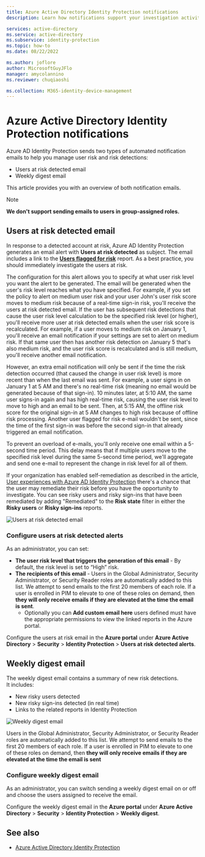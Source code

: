 ```yaml
---
title: Azure Active Directory Identity Protection notifications
description: Learn how notifications support your investigation activities.

services: active-directory
ms.service: active-directory
ms.subservice: identity-protection
ms.topic: how-to
ms.date: 08/22/2022

ms.author: joflore
author: MicrosoftGuyJFlo
manager: amycolannino
ms.reviewer: chuqiaoshi

ms.collection: M365-identity-device-management
---
```

# Azure Active Directory Identity Protection notifications

Azure AD Identity Protection sends two types of automated notification emails to help you manage user risk and risk detections:

- Users at risk detected email
- Weekly digest email

This article provides you with an overview of both notification emails.

   > [!Note]
   > **We don't support sending emails to users in group-assigned roles.**

## Users at risk detected email

In response to a detected account at risk, Azure AD Identity Protection generates an email alert with **Users at risk detected** as subject. The email includes a link to the **[Users flagged for risk](./overview-identity-protection.md)** report. As a best practice, you should immediately investigate the users at risk.

The configuration for this alert allows you to specify at what user risk level you want the alert to be generated. The email will be generated when the user's risk level reaches what you have specified. For example, if you set the policy to alert on medium user risk and your user John's user risk score moves to medium risk because of a real-time sign-in risk, you'll receive the users at risk detected email. If the user has subsequent risk detections that cause the user risk level calculation to be the specified risk level (or higher), you'll receive more user at risk detected emails when the user risk score is recalculated. For example, if a user moves to medium risk on January 1, you'll receive an email notification if your settings are set to alert on medium risk. If that same user then has another risk detection on January 5 that's also medium risk, and the user risk score is recalculated and is still medium, you'll receive another email notification. 

However, an extra email notification will only be sent if the time the risk detection occurred (that caused the change in user risk level) is more recent than when the last email was sent. For example, a user signs in on January 1 at 5 AM and there's no real-time risk (meaning no email would be generated because of that sign-in). 10 minutes later, at 5:10 AM, the same user signs-in again and has high real-time risk, causing the user risk level to move to high and an email to be sent. Then, at 5:15 AM, the offline risk score for the original sign-in at 5 AM changes to high risk because of offline risk processing. Another user flagged for risk e-mail wouldn't be sent, since the time of the first sign-in was before the second sign-in that already triggered an email notification.

To prevent an overload of e-mails, you'll only receive one email within a 5-second time period. This delay means that if multiple users move to the specified risk level during the same 5-second time period, we'll aggregate and send one e-mail to represent the change in risk level for all of them.

If your organization has enabled self-remediation as described in the article, [User experiences with Azure AD Identity Protection](concept-identity-protection-user-experience.md) there's a chance that the user may remediate their risk before you have the opportunity to investigate. You can see risky users and risky sign-ins that have been remediated by adding "Remediated" to the **Risk state** filter in either the **Risky users** or **Risky sign-ins** reports.

![Users at risk detected email](./media/howto-identity-protection-configure-notifications/01.png)

### Configure users at risk detected alerts

As an administrator, you can set:

- **The user risk level that triggers the generation of this email** - By default, the risk level is set to “High” risk.
- **The recipients of this email** - Users in the Global Administrator, Security Administrator, or Security Reader roles are automatically added to this list. We attempt to send emails to the first 20 members of each role. If a user is enrolled in PIM to elevate to one of these roles on demand, then **they will only receive emails if they are elevated at the time the email is sent**.
   - Optionally you can **Add custom email here** users defined must have the appropriate permissions to view the linked reports in the Azure portal.

Configure the users at risk email in the **Azure portal** under **Azure Active Directory** > **Security** > **Identity Protection** > **Users at risk detected alerts**.

## Weekly digest email

The weekly digest email contains a summary of new risk detections.  
It includes:

- New risky users detected
- New risky sign-ins detected (in real time)
- Links to the related reports in Identity Protection

![Weekly digest email](./media/howto-identity-protection-configure-notifications/weekly-digest-email.png)

Users in the Global Administrator, Security Administrator, or Security Reader roles are automatically added to this list. We attempt to send emails to the first 20 members of each role. If a user is enrolled in PIM to elevate to one of these roles on demand, then **they will only receive emails if they are elevated at the time the email is sent**

### Configure weekly digest email

As an administrator, you can switch sending a weekly digest email on or off and choose the users assigned to receive the email.

Configure the weekly digest email in the **Azure portal** under **Azure Active Directory** > **Security** > **Identity Protection** > **Weekly digest**.

## See also

- [Azure Active Directory Identity Protection](./overview-identity-protection.md)
